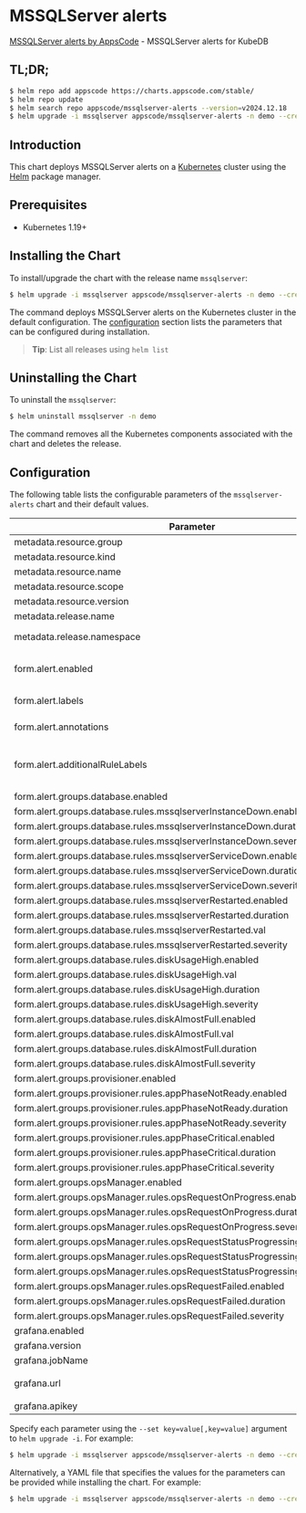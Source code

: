 # MSSQLServer alerts

[MSSQLServer alerts by AppsCode](https://github.com/appscode/alerts) - MSSQLServer alerts for KubeDB

## TL;DR;

```bash
$ helm repo add appscode https://charts.appscode.com/stable/
$ helm repo update
$ helm search repo appscode/mssqlserver-alerts --version=v2024.12.18
$ helm upgrade -i mssqlserver appscode/mssqlserver-alerts -n demo --create-namespace --version=v2024.12.18
```

## Introduction

This chart deploys MSSQLServer alerts on a [Kubernetes](http://kubernetes.io) cluster using the [Helm](https://helm.sh) package manager.

## Prerequisites

- Kubernetes 1.19+

## Installing the Chart

To install/upgrade the chart with the release name `mssqlserver`:

```bash
$ helm upgrade -i mssqlserver appscode/mssqlserver-alerts -n demo --create-namespace --version=v2024.12.18
```

The command deploys MSSQLServer alerts on the Kubernetes cluster in the default configuration. The [configuration](#configuration) section lists the parameters that can be configured during installation.

> **Tip**: List all releases using `helm list`

## Uninstalling the Chart

To uninstall the `mssqlserver`:

```bash
$ helm uninstall mssqlserver -n demo
```

The command removes all the Kubernetes components associated with the chart and deletes the release.

## Configuration

The following table lists the configurable parameters of the `mssqlserver-alerts` chart and their default values.

|                                   Parameter                                   |                  Description                  |                          Default                           |
|-------------------------------------------------------------------------------|-----------------------------------------------|------------------------------------------------------------|
| metadata.resource.group                                                       |                                               | <code>kubedb.com</code>                                    |
| metadata.resource.kind                                                        |                                               | <code>MSSQLServer</code>                                   |
| metadata.resource.name                                                        |                                               | <code>mssqlserveres</code>                                 |
| metadata.resource.scope                                                       |                                               | <code>Namespaced</code>                                    |
| metadata.resource.version                                                     |                                               | <code>v1alpha2</code>                                      |
| metadata.release.name                                                         | Release name                                  | <code>"mssql-ag"</code>                                    |
| metadata.release.namespace                                                    | Release namespace                             | <code>"demo"</code>                                        |
| form.alert.enabled                                                            | # Enable PrometheusRule alerts                | <code>warning</code>                                       |
| form.alert.labels                                                             | # Labels for default rules                    | <code>{"release":"kube-prometheus-stack"}</code>           |
| form.alert.annotations                                                        | # Annotations for default rules               | <code>{}</code>                                            |
| form.alert.additionalRuleLabels                                               | # Additional labels for PrometheusRule alerts | <code>{}</code>                                            |
| form.alert.groups.database.enabled                                            |                                               | <code>warning</code>                                       |
| form.alert.groups.database.rules.mssqlserverInstanceDown.enabled              |                                               | <code>true</code>                                          |
| form.alert.groups.database.rules.mssqlserverInstanceDown.duration             |                                               | <code>"0m"</code>                                          |
| form.alert.groups.database.rules.mssqlserverInstanceDown.severity             |                                               | <code>critical</code>                                      |
| form.alert.groups.database.rules.mssqlserverServiceDown.enabled               |                                               | <code>true</code>                                          |
| form.alert.groups.database.rules.mssqlserverServiceDown.duration              |                                               | <code>"0m"</code>                                          |
| form.alert.groups.database.rules.mssqlserverServiceDown.severity              |                                               | <code>critical</code>                                      |
| form.alert.groups.database.rules.mssqlserverRestarted.enabled                 |                                               | <code>true</code>                                          |
| form.alert.groups.database.rules.mssqlserverRestarted.duration                |                                               | <code>"0m"</code>                                          |
| form.alert.groups.database.rules.mssqlserverRestarted.val                     |                                               | <code>60</code>                                            |
| form.alert.groups.database.rules.mssqlserverRestarted.severity                |                                               | <code>critical</code>                                      |
| form.alert.groups.database.rules.diskUsageHigh.enabled                        |                                               | <code>true</code>                                          |
| form.alert.groups.database.rules.diskUsageHigh.val                            |                                               | <code>80</code>                                            |
| form.alert.groups.database.rules.diskUsageHigh.duration                       |                                               | <code>"1m"</code>                                          |
| form.alert.groups.database.rules.diskUsageHigh.severity                       |                                               | <code>warning</code>                                       |
| form.alert.groups.database.rules.diskAlmostFull.enabled                       |                                               | <code>true</code>                                          |
| form.alert.groups.database.rules.diskAlmostFull.val                           |                                               | <code>95</code>                                            |
| form.alert.groups.database.rules.diskAlmostFull.duration                      |                                               | <code>"1m"</code>                                          |
| form.alert.groups.database.rules.diskAlmostFull.severity                      |                                               | <code>critical</code>                                      |
| form.alert.groups.provisioner.enabled                                         |                                               | <code>warning</code>                                       |
| form.alert.groups.provisioner.rules.appPhaseNotReady.enabled                  |                                               | <code>true</code>                                          |
| form.alert.groups.provisioner.rules.appPhaseNotReady.duration                 |                                               | <code>"1m"</code>                                          |
| form.alert.groups.provisioner.rules.appPhaseNotReady.severity                 |                                               | <code>critical</code>                                      |
| form.alert.groups.provisioner.rules.appPhaseCritical.enabled                  |                                               | <code>true</code>                                          |
| form.alert.groups.provisioner.rules.appPhaseCritical.duration                 |                                               | <code>"15m"</code>                                         |
| form.alert.groups.provisioner.rules.appPhaseCritical.severity                 |                                               | <code>warning</code>                                       |
| form.alert.groups.opsManager.enabled                                          |                                               | <code>warning</code>                                       |
| form.alert.groups.opsManager.rules.opsRequestOnProgress.enabled               |                                               | <code>true</code>                                          |
| form.alert.groups.opsManager.rules.opsRequestOnProgress.duration              |                                               | <code>"0m"</code>                                          |
| form.alert.groups.opsManager.rules.opsRequestOnProgress.severity              |                                               | <code>info</code>                                          |
| form.alert.groups.opsManager.rules.opsRequestStatusProgressingToLong.enabled  |                                               | <code>true</code>                                          |
| form.alert.groups.opsManager.rules.opsRequestStatusProgressingToLong.duration |                                               | <code>"30m"</code>                                         |
| form.alert.groups.opsManager.rules.opsRequestStatusProgressingToLong.severity |                                               | <code>critical</code>                                      |
| form.alert.groups.opsManager.rules.opsRequestFailed.enabled                   |                                               | <code>true</code>                                          |
| form.alert.groups.opsManager.rules.opsRequestFailed.duration                  |                                               | <code>"0m"</code>                                          |
| form.alert.groups.opsManager.rules.opsRequestFailed.severity                  |                                               | <code>critical</code>                                      |
| grafana.enabled                                                               |                                               | <code>true</code>                                          |
| grafana.version                                                               |                                               | <code>7.5.5</code>                                         |
| grafana.jobName                                                               |                                               | <code>mssql-ag-stats</code>                                |
| grafana.url                                                                   |                                               | <code>"http://prometheus-grafana.monitoring.svc:80"</code> |
| grafana.apikey                                                                |                                               | <code>""</code>                                            |


Specify each parameter using the `--set key=value[,key=value]` argument to `helm upgrade -i`. For example:

```bash
$ helm upgrade -i mssqlserver appscode/mssqlserver-alerts -n demo --create-namespace --version=v2024.12.18 --set metadata.resource.group=kubedb.com
```

Alternatively, a YAML file that specifies the values for the parameters can be provided while
installing the chart. For example:

```bash
$ helm upgrade -i mssqlserver appscode/mssqlserver-alerts -n demo --create-namespace --version=v2024.12.18 --values values.yaml
```
